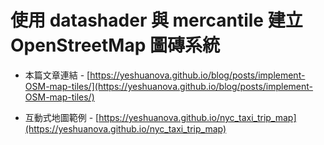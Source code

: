 # 使用 datashader 與 mercantile 建立 OpenStreetMap 圖磚系統

- 本篇文章連結 - [https://yeshuanova.github.io/blog/posts/implement-OSM-map-tiles/](https://yeshuanova.github.io/blog/posts/implement-OSM-map-tiles/)

- 互動式地圖範例 - [https://yeshuanova.github.io/nyc_taxi_trip_map](https://yeshuanova.github.io/nyc_taxi_trip_map)
